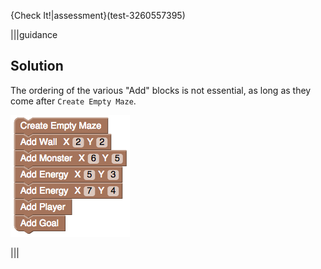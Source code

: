 
{Check It!|assessment}(test-3260557395)



|||guidance
## Solution

The ordering of the various "Add" blocks is not essential, as long as they come after `Create Empty Maze`.

![](.guides/img/challenge-11.png)

|||
